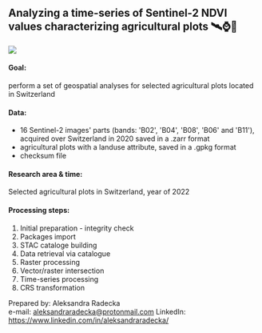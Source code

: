 ## Analyzing a time-series of Sentinel-2 NDVI values characterizing agricultural plots 🛰️⌚🥕

![](image/landuse_cropped_to_content.jpg)

#### Goal: 
perform a set of geospatial analyses for selected agricultural plots located in Switzerland

#### Data:
- 16 Sentinel-2 images' parts (bands: 'B02', 'B04', 'B08', 'B06' and 'B11'), acquired over Switzerland in 2020 saved in a .zarr format
- agricultural plots with a landuse attribute, saved in a .gpkg format
- checksum file 

#### Research area & time: 
Selected agricultural plots in Switzerland, year of 2022

#### Processing steps:
1. Initial preparation - integrity check
2. Packages import
3. STAC cataloge building
4. Data retrieval via catalogue
5. Raster processing
6. Vector/raster intersection
7. Time-series processing
8. CRS transformation

Prepared by: Aleksandra Radecka <br/>
e-mail: aleksandraradecka@protonmail.com
LinkedIn: https://www.linkedin.com/in/aleksandraradecka/
